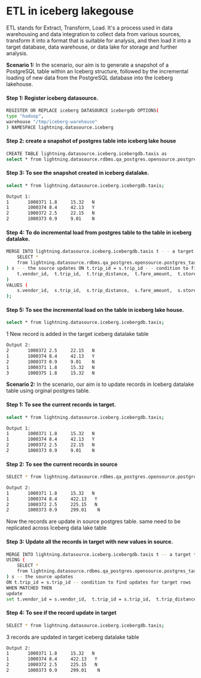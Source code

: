 # ETL in iceberg lakegouse
ETL stands for Extract, Transform, Load. It's a process used in data warehousing and data integration to collect data from various sources, transform it into a format that is suitable for analysis, and then load it into a target database, data warehouse, or data lake for storage and further analysis.

**Scenario 1:**
In the scenario, our aim is to generate a snapshot of a PostgreSQL table within an Iceberg structure, followed by the incremental loading of new data from the PostgreSQL database into the Iceberg lakehouse.


#### Step 1: Register iceberg datasource.
```bash
REGISTER OR REPLACE iceberg DATASOURCE icebergdb OPTIONS(
type "hadoop",
warehouse "/tmp/iceberg-warehouse"
) NAMESPACE lightning.datasource.iceberg
```

#### Step 2: create a snapshot of postgres table into iceberg lake house
```bash
CREATE TABLE lightning.datasource.iceberg.icebergdb.taxis as
select * from lightning.datasource.rdbms.qa_postgres.opensource.postgres_taxi;
```
#### Step 3: To see the snapshot created in iceberg datalake.
```bash
select * from lightning.datasource.iceberg.icebergdb.taxis;
```
```bash
Output 1: 
1       1000371 1.8     15.32   N
1       1000374 8.4     42.13   Y
2       1000372 2.5     22.15   N
2       1000373 0.9     9.01    N
```
#### Step 4: To do incremental load from postgres table to the table in iceberg datalake.

```bash
MERGE INTO lightning.datasource.iceberg.icebergdb.taxis t - - a target table USING (
    SELECT *
    from lightning.datasource.rdbms.qa_postgres.opensource.postgres_taxi
) s - - the source updates ON t.trip_id = s.trip_id - - condition to find updates for target rows WHEN NOT MATCHED THEN INSERT (
    t.vendor_id,  t.trip_id,  t.trip_distance,  t.fare_amount,  t.store_and_fwd_flag
)
VALUES (
    s.vendor_id,  s.trip_id,  s.trip_distance,  s.fare_amount,  s.store_and_fwd_flag
);
```
#### Step 5: To see the incremental load on the table in iceberg lake house.
```bash
select * from lightning.datasource.iceberg.icebergdb.taxis;
```
1 New record is added in the target iceberg datalake table
```bash
Output 2:
2       1000372 2.5     22.15   N
1       1000374 8.4     42.13   Y
2       1000373 0.9     9.01    N
1       1000371 1.8     15.32   N
3       1000375 1.8     15.32   N
```

**Scenario 2:**
In the scenario, our aim is to update records in Iceberg datalake table using orginal postgres table.

#### Step 1: To see the current records in target.
```bash
select * from lightning.datasource.iceberg.icebergdb.taxis;
```
```bash
Output 1: 
1       1000371 1.8     15.32   N
1       1000374 8.4     42.13   Y
2       1000372 2.5     22.15   N
2       1000373 0.9     9.01    N
```

#### Step 2: To see the current records in source
```bash
SELECT * from lightning.datasource.rdbms.qa_postgres.opensource.postgres_taxi;
```
```bash
Output 2:
1       1000371 1.8     15.32   N
1       1000374 8.4     422.13   Y
2       1000372 2.5     225.15   N
2       1000373 0.9     299.01    N
```
Now the records are update in source postgres table. same need to be replicated across Iceberg data lake table

#### Step 3:  Update all the records in target with new values in source.
```bash
MERGE INTO lightning.datasource.iceberg.icebergdb.taxis t -- a target table
USING (
    SELECT *
    from lightning.datasource.rdbms.qa_postgres.opensource.postgres_taxi
) s -- the source updates
ON t.trip_id = s.trip_id -- condition to find updates for target rows
WHEN MATCHED THEN
update
set t.vendor_id = s.vendor_id,  t.trip_id = s.trip_id,  t.trip_distance = s.trip_distance,  t.fare_amount = s.fare_amount,  t.store_and_fwd_flag = s.store_and_fwd_flag;
```
#### Step 4: To see if the record update in target
```bash
SELECT * from lightning.datasource.iceberg.icebergdb.taxis;
```
3 records are updated in target iceberg datalake table 
```bash
Output 2:
1       1000371 1.8     15.32   N
1       1000374 8.4     422.13   Y
2       1000372 2.5     225.15   N
2       1000373 0.9     299.01    N
````

